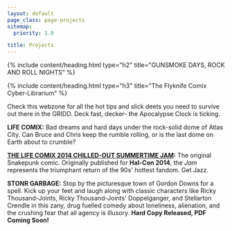 ```yaml
---
layout: default
page_class: page-projects
sitemap:
  priority: 1.0

title: Projects
---
```



{% include content/heading.html type="h2" title="GUNSMOKE DAYS, ROCK AND ROLL NIGHTS" %}

{% include content/heading.html type="h3" title="The Flyknife Comix Cyber-Librarium" %}

Check this webzone for all the hot tips and slick deets you need to survive out there in the GRIDD. Deck fast, decker-
the Apocalypse Clock is ticking.

**LIFE COMIX:** Bad dreams and hard days under the rock-solid dome of Atlas City. Can Bruce and Chris keep the rumble rolling, or is the last dome on Earth about to crumble?

**[THE LIFE COMIX 2014 CHILLED-OUT SUMMERTIME JAM](/images/comics/2014Jam.pdf):** The original Snakepunk comic. Originally published for **Hal-Con 2014**, the *Jam* represents the triumphant return of the 90s' hottest fandom. Get Jazz.

**STONR GARBAGE:** Stop by the picturesque town of Gordon Downs for a spell. Kick up your feet and laugh along with classic characters like Ricky Thousand-Joints, Ricky Thousand-Joints' Doppelganger, and Stellarton Crendle in this zany, drug fuelled comedy about loneliness, alienation, and the crushing fear that all agency is illusory. **Hard Copy Released, PDF Coming Soon!**
